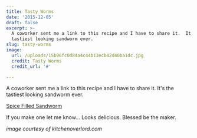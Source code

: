 ```yaml
---
title: Tasty Worms
date: '2015-12-05'
draft: false
excerpt: >-
  A coworker sent me a link to this recipe and I have to share it.  It's the
  tastiest looking sandworm ever.
slug: tasty-worms
image:
  url: /uploads/15b96fc0d84a4c44b13ecb42d40ba1dc.jpg
  credit: Tasty Worms
  credit_url: '#'

---
```



A coworker sent me a link to this recipe and I have to share it.  It's the tastiest looking sandworm ever.

[Spice Filled Sandworm](http://kitchenoverlord.com/2015/12/03/dune-week-spice-filled-sandworm/)

If you make one let me know... Looks delicious.  Blessed be the maker.

*image courtesy of kitchenoverlord.com*
